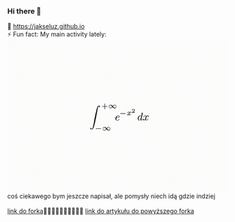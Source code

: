 ### Hi there 👋
🔭 https://jakseluz.github.io \
⚡ Fun fact: My main activity lately:  
![zabawna całeczka](/obrazki/całeczka.gif)\
coś ciekawego bym jeszcze napisał, ale pomysły niech idą gdzie indziej\
\
[link do forka](https://github.com/jakseluz/Real-Time-Voice-Cloning.git)🌱🌱🌱🌱🌱🌱🌱🌱🌱🌱
[link do artykułu do powyższego forka](https://paperswithcode.com/paper/transfer-learning-from-speaker-verification)
<!--
**jakseluz/jakseluz** is a ✨ _special_ ✨ repository because its `README.md` (this file) appears on your GitHub profile.

Here are some ideas to get you started:

- 🔭 I’m currently working on ...
- 🌱 I’m currently learning ...
- 👯 I’m looking to collaborate on ...
- 🤔 I’m looking for help with ...
- 💬 Ask me about ...
- 📫 How to reach me: ...
- 😄 Pronouns: ...
- ⚡ Fun fact: ...
-->
